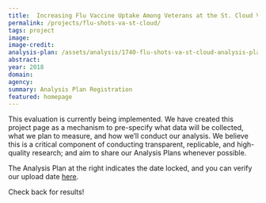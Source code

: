 ```yaml
---
title:  Increasing Flu Vaccine Uptake Among Veterans at the St. Cloud VA
permalink: /projects/flu-shots-va-st-cloud/
tags: project  
image: 
image-credit: 
analysis-plan: /assets/analysis/1740-flu-shots-va-st-cloud-analysis-plan.pdf
abstract: 
year: 2018
domain: 
agency: 
summary: Analysis Plan Registration
featured: homepage
---
```

This evaluation is currently being implemented. We have created this project page as a mechanism to pre-specify what data will be collected, what we plan to measure, and how we’ll conduct our analysis. We believe this is a critical component of conducting transparent, replicable, and high-quality research; and aim to share our Analysis Plans whenever possible.

The Analysis Plan at the right indicates the date locked, and you can verify our upload date <a href="https://github.com/gsa-oes/office-of-evaluation-sciences/tree/master/assets/analysis">here</a>. 

Check back for results!
